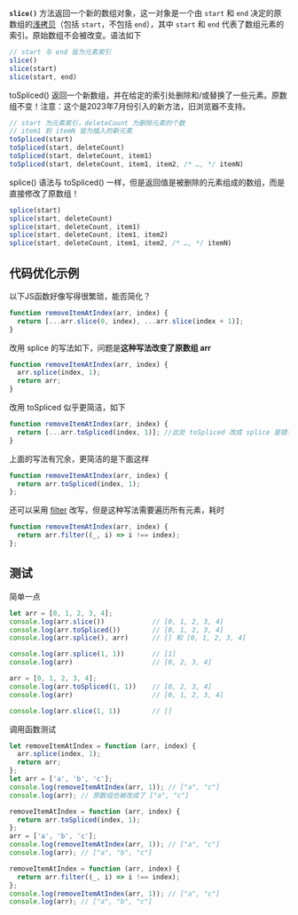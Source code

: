 **`slice()`** 方法返回一个新的数组对象，这一对象是一个由 `start` 和 `end` 决定的原数组的[浅拷贝](https://developer.mozilla.org/zh-CN/docs/Glossary/Shallow_copy)（包括 `start`，不包括 `end`），其中 `start` 和 `end` 代表了数组元素的索引。原始数组不会被改变。语法如下
```js
// start 与 end 皆为元素索引
slice()
slice(start)
slice(start, end)
```

toSpliced() 返回一个新数组，并在给定的索引处删除和/或替换了一些元素。原数组不变！注意：这个是2023年7月份引入的新方法，旧浏览器不支持。
```js
// start 为元素索引，deleteCount 为删除元素的个数
// item1 到 itemN 皆为插入的新元素
toSpliced(start)
toSpliced(start, deleteCount)
toSpliced(start, deleteCount, item1)
toSpliced(start, deleteCount, item1, item2, /* …, */ itemN)
```

splice() 语法与 toSpliced() 一样，但是返回值是被删除的元素组成的数组，而是直接修改了原数组！
```js
splice(start)
splice(start, deleteCount)
splice(start, deleteCount, item1)
splice(start, deleteCount, item1, item2)
splice(start, deleteCount, item1, item2, /* …, */ itemN)
```

## 代码优化示例

以下JS函数好像写得很繁琐，能否简化？
```js
function removeItemAtIndex(arr, index) {  
  return [...arr.slice(0, index), ...arr.slice(index + 1)];  
}
```

改用 splice 的写法如下，问题是**这种写法改变了原数组 arr**
```js
function removeItemAtIndex(arr, index) {
  arr.splice(index, 1);
  return arr;
}
```

改用 toSpliced 似乎更简洁，如下
```js
function removeItemAtIndex(arr, index) {
  return [...arr.toSpliced(index, 1)]; //此处 toSpliced 改成 splice 是错误写法
}
```

上面的写法有冗余，更简洁的是下面这样
```js
function removeItemAtIndex(arr, index) {
  return arr.toSpliced(index, 1);
};
```

还可以采用 [filter](https://developer.mozilla.org/zh-CN/docs/Web/JavaScript/Reference/Global_Objects/Array/filter) 改写，但是这种写法需要遍历所有元素，耗时
```js
function removeItemAtIndex(arr, index) {
  return arr.filter((_, i) => i !== index);
};
```

## 测试

简单一点
```js
let arr = [0, 1, 2, 3, 4];
console.log(arr.slice())			// [0, 1, 2, 3, 4]
console.log(arr.toSpliced())		// [0, 1, 2, 3, 4]
console.log(arr.splice(), arr)		// [] 和 [0, 1, 2, 3, 4]

console.log(arr.splice(1, 1))		// [1]
console.log(arr)					// [0, 2, 3, 4]

arr = [0, 1, 2, 3, 4];
console.log(arr.toSpliced(1, 1))	// [0, 2, 3, 4]
console.log(arr)					// [0, 1, 2, 3, 4]

console.log(arr.slice(1, 1))		// []
```

调用函数测试
```js
let removeItemAtIndex = function (arr, index) {
  arr.splice(index, 1);
  return arr;
};
let arr = ['a', 'b', 'c'];
console.log(removeItemAtIndex(arr, 1)); // ["a", "c"]
console.log(arr); // 原数组也被改成了 ["a", "c"]

removeItemAtIndex = function (arr, index) {
  return arr.toSpliced(index, 1);
};
arr = ['a', 'b', 'c'];
console.log(removeItemAtIndex(arr, 1)); // ["a", "c"]
console.log(arr); // ["a", "b", "c"]

removeItemAtIndex = function (arr, index) {
  return arr.filter((_, i) => i !== index);
};
console.log(removeItemAtIndex(arr, 1)); // ["a", "c"]
console.log(arr); // ["a", "b", "c"]
```